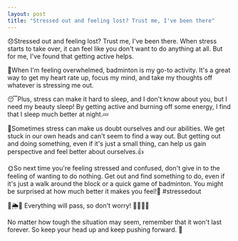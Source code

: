 ```yaml
---
layout: post
title: "Stressed out and feeling lost? Trust me, I've been there"
---
```


😞Stressed out and feeling lost? Trust me, I've been there. When stress starts to take over, it can feel like you don't want to do anything at all. But for me, I've found that getting active helps.

🤔When I'm feeling overwhelmed, badminton is my go-to activity. It's a great way to get my heart rate up, focus my mind, and take my thoughts off whatever is stressing me out.

😴Plus, stress can make it hard to sleep, and I don't know about you, but I need my beauty sleep! By getting active and burning off some energy, I find that I sleep much better at night.💤

🤯Sometimes stress can make us doubt ourselves and our abilities. We get stuck in our own heads and can't seem to find a way out. But getting out and doing something, even if it's just a small thing, can help us gain perspective and feel better about ourselves.👍

🌞So next time you're feeling stressed and confused, don't give in to the feeling of wanting to do nothing. Get out and find something to do, even if it's just a walk around the block or a quick game of badminton. You might be surprised at how much better it makes you feel!👊 #stressedout

🌈🌦️🌻 Everything will pass, so don't worry! 🙌🏼💪🏼

No matter how tough the situation may seem, remember that it won't last forever. So keep your head up and keep pushing forward. 🚀

